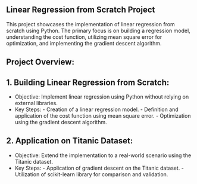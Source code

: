 ## Linear Regression from Scratch Project

This project showcases the implementation of linear regression from scratch using Python. The primary focus is on building a regression model, understanding the cost function, utilizing mean square error for optimization, and implementing the gradient descent algorithm.

## Project Overview:
## 1. Building Linear Regression from Scratch:
- Objective: Implement linear regression using Python without relying on external libraries.
- Key Steps:
        - Creation of a linear regression model.
        - Definition and application of the cost function using mean square error.
        - Optimization using the gradient descent algorithm.

## 2. Application on Titanic Dataset:
 - Objective: Extend the implementation to a real-world scenario using the Titanic dataset.
 - Key Steps:
        - Application of gradient descent on the Titanic dataset.
        - Utilization of scikit-learn library for comparison and validation.

